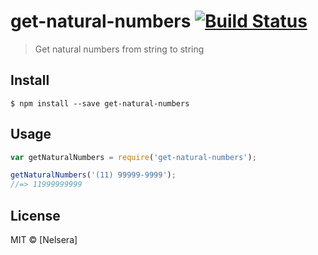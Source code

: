 # get-natural-numbers [![Build Status](https://travis-ci.org/nelsera/get-natural-numbers.svg?branch=master)](https://travis-ci.org/nelsera/get-natural-numbers)

> Get natural numbers from string to string


## Install

```
$ npm install --save get-natural-numbers
```


## Usage

```js
var getNaturalNumbers = require('get-natural-numbers');

getNaturalNumbers('(11) 99999-9999');
//=> 11999999999
```


## License

MIT © [Nelsera]
